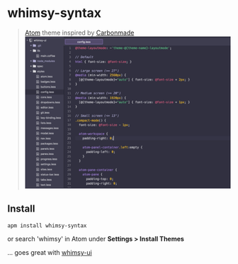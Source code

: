 # whimsy-syntax

> [Atom](https://atom.io/) theme inspired by [Carbonmade](https://carbonmade.com/)
![screen shot](https://raw.githubusercontent.com/rdydns/whimsy-ui/master/screenshot.png)

## Install

```
apm install whimsy-syntax
```
or search 'whimsy' in Atom under **Settings > Install Themes**


... goes great with [whimsy-ui](https://atom.io/themes/whimsy-ui)
